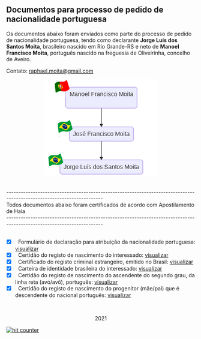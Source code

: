 ## Documentos para processo de pedido de nacionalidade portuguesa

Os documentos abaixo foram enviados como parte do processo de pedido de nacionalidade portuguesa, tendo como declarante **Jorge Luís dos Santos Moita**, brasileiro nascido em Rio Grande-RS e neto de **Manoel Francisco Moita**, português nascido na freguesia de Oliveirinha, concelho de Aveiro.

Contato: [raphael.moita@gmail.com](raphael.moita@gmail.com)

<p align="center">
  <img src="images/arvore-v2.png">
</p>

<br/>
----------------------------------------------------------------------------------------------------------------------<br/>
 Todos documentos abaixo foram certificados de acordo com Apostilamento de Haia <br/>
----------------------------------------------------------------------------------------------------------------------<br/>
<br/>

- [x] &nbsp; Formulário de declaração para atribuição da nacionalidade portuguesa: [visualizar](documentos_enviados/formulario.pdf)  
- [x] &nbsp; Certidão do registo de nascimento do interessado: [visualizar](documentos_enviados/certidao_nascimento_jorge.pdf)  
- [x] &nbsp; Certificado do registo criminal estrangeiro, emitido no Brasil: [visualizar](documentos_enviados/antecedentes_criminais_jorge.pdf)  
- [x] &nbsp; Carteira de identidade brasileira do interessado: [visualizar](documentos_enviados/carteira_identidade_jorge.pdf)  
- [x] &nbsp; Certidão do registo de nascimento do ascendente do segundo grau, da linha reta (avó/avô), português: [visualizar](documentos_enviados/certidao_batismo_manoel.pdf) 
- [x] &nbsp; Certidão do registo de nascimento do progenitor (mãe/pai) que é descendente do nacional português: [visualizar](documentos_enviados/certidao_nascimento_jose.pdf)  

<br/>

<p align="center">
  2021
</p>

<div id="sfc1ehpuk1wl2b834n3en7lehy54lrcm4sr"></div>
<script type="text/javascript" src="https://counter1.stat.ovh/private/counter.js?c=1ehpuk1wl2b834n3en7lehy54lrcm4sr&down=async" async></script>
<noscript>
  <a href="https://www.freecounterstat.com" title="hit counter"><img src="https://counter1.stat.ovh/private/freecounterstat.php?c=1ehpuk1wl2b834n3en7lehy54lrcm4sr" border="0" title="hit counter" alt="hit counter"></a>
</noscript>
